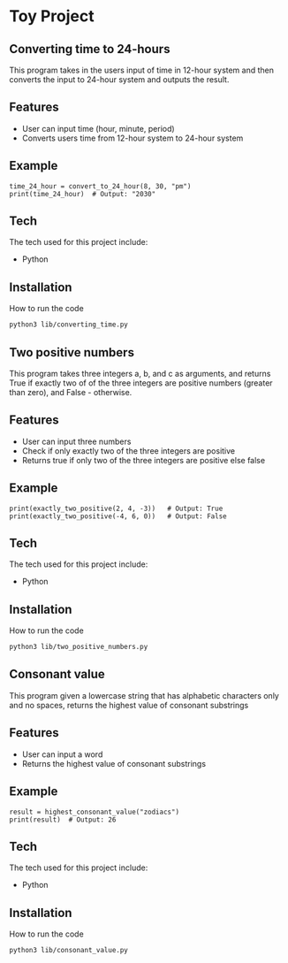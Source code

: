 # Toy Project
## Converting time to 24-hours

This program takes in the users input of time in 12-hour system and then converts the input to 24-hour system and outputs the result.

## Features

- User can input time (hour, minute, period)
- Converts users time from 12-hour system to 24-hour system

## Example

```
time_24_hour = convert_to_24_hour(8, 30, "pm")
print(time_24_hour)  # Output: "2030"

```

## Tech

The tech used for this project include:
- Python

## Installation

How to run the code

```sh
python3 lib/converting_time.py

```
## Two positive numbers

This program takes three integers a, b, and c as arguments, and returns True if exactly two of of the three integers are positive numbers (greater than zero), and False - otherwise.

## Features

- User can input three numbers
- Check if only exactly two of the three integers are positive
- Returns true if only two of the three integers are positive else false

## Example

```
print(exactly_two_positive(2, 4, -3))   # Output: True
print(exactly_two_positive(-4, 6, 0))   # Output: False

```

## Tech

The tech used for this project include:
- Python

## Installation

How to run the code

```sh
python3 lib/two_positive_numbers.py

```

## Consonant value

This program given a lowercase string that has alphabetic characters only and no spaces, returns the highest value of consonant substrings

## Features

- User can input a word
- Returns the highest value of consonant substrings

## Example

```
result = highest_consonant_value("zodiacs")
print(result)  # Output: 26

```

## Tech

The tech used for this project include:
- Python

## Installation

How to run the code

```sh
python3 lib/consonant_value.py

```

